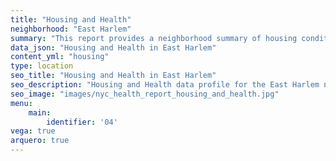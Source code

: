 ```yaml
---
title: "Housing and Health"
neighborhood: "East Harlem"
summary: "This report provides a neighborhood summary of housing conditions and related health outcomes. It also describes population characteristics that can increase vulnerability to housing hazards."
data_json: "Housing and Health in East Harlem"
content_yml: "housing"
type: location
seo_title: "Housing and Health in East Harlem"
seo_description: "Housing and Health data profile for the East Harlem neighborhood of NYC."
seo_image: "images/nyc_health_report_housing_and_health.jpg"
menu:
    main:
        identifier: '04'
vega: true
arquero: true
---
```

